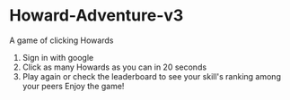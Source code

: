 # Howard-Adventure-v3
A game of clicking Howards
1. Sign in with google
2. Click as many Howards as you can in 20 seconds
3. Play again or check the leaderboard to see your skill's ranking among your peers
Enjoy the game!
